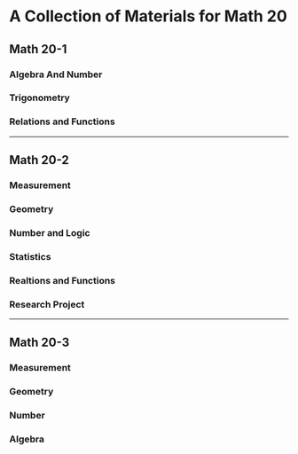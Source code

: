 # A Collection of Materials for Math 20
## Math 20-1
### Algebra And Number 
### Trigonometry 
### Relations and Functions 

---

## Math 20-2
### Measurement 
### Geometry 
### Number and Logic 
### Statistics 
### Realtions and Functions 
### Research Project 

---

## Math 20-3
### Measurement 
### Geometry  
### Number 
### Algebra

